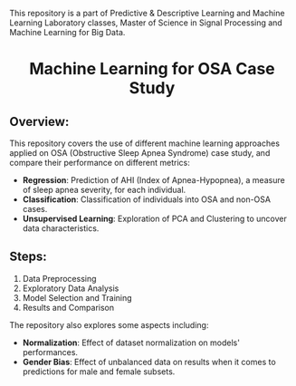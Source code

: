 This repository is a part of Predictive & Descriptive Learning and Machine Learning Laboratory classes, Master of Science in Signal Processing and Machine Learning for Big Data.


<div align="center">
    <h1>Machine Learning for OSA Case Study</h1>
</div>

## Overview:
This repository covers the use of different machine learning approaches applied on OSA (Obstructive Sleep Apnea Syndrome) case study, and compare their performance on different metrics:
- **Regression**: Prediction of AHI (Index of Apnea-Hypopnea), a measure of sleep apnea severity, for each individual.
- **Classification**: Classification of individuals into OSA and non-OSA cases.
- **Unsupervised Learning**: Exploration of PCA and Clustering to uncover data characteristics.
## Steps:
1. Data Preprocessing
2. Exploratory Data Analysis
3. Model Selection and Training
4. Results and Comparison
   
The repository also explores some aspects including:
- **Normalization**: Effect of dataset normalization on models' performances.
- **Gender Bias**: Effect of unbalanced data on results when it comes to predictions for male and female subsets.


